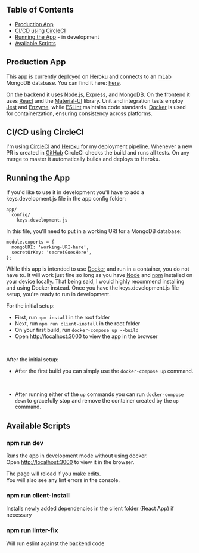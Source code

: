 ## Table of Contents

- [Production App](#production-app)
- [CI/CD using CircleCI](#ci/cd-using-circleci)
- [Running the App](#running-the-app) - in development
- [Available Scripts](#available-scripts)

## Production App

This app is currently deployed on [Heroku](https://heroku.com/) and connects to an [mLab](https://mlab.com/) MongoDB database.  You can find it here: [here](https://secure-caverns-23669.herokuapp.com/).

On the backend it uses [Node.js](https://nodejs.org/en/), [Express](https://expressjs.com/), and [MongoDB](https://www.mongodb.com/).  On the frontend it uses [React](https://reactjs.org/) and the [Material-UI](https://material-ui.com/) library.  Unit and integration tests employ [Jest](https://jestjs.io/en/) and [Enzyme](https://airbnb.io/enzyme/), while [ESLint](https://eslint.org/) maintains code standards.  [Docker](https://www.docker.com/) is used for containerzation, ensuring consistency across platforms.


## CI/CD using CircleCI

I'm using [CircleCI](https://circleci.com/) and [Heroku](https://heroku.com/) for my deployment pipeline.  Whenever a new PR is created in [GitHub](https://github.com/) CircleCI checks the build and runs all tests.  On any merge to master it automatically builds and deploys to Heroku.


## Running the App

If you'd like to use it in development you'll have to add a keys.development.js file in the app config folder:

```
app/
  config/
    keys.development.js
```

In this file, you'll need to put in a working URI for a MongoDB database:

```
module.exports = {
  mongoURI: 'working-URI-here',
  secretOrKey: 'secretGoesHere',
};
```

While this app is intended to use [Docker](https://www.docker.com/) and run in a container, you do not have to. It will work just fine so long as you have [Node](https://nodejs.org/en/download/) and [npm](https://www.npmjs.com/) installed on your device locally.  That being said, I would highly recommend installing and using Docker instead.  Once you have the keys.development.js file setup, you're ready to run in development.

For the initial setup:<br>
- First, run `npm install` in the root folder
- Next, run `npm run client-install` in the root folder
- On your first build, run `docker-compose up --build`
- Open [http://localhost:3000](http://localhost:3000) to view the app in the browser<br>
<br>

After the initial setup:<br>
- After the first build you can simply use the `docker-compose up` command.<br>
<br>

- After running either of the `up` commands you can run `docker-compose down` to gracefully stop and remove the container created by the `up` command.


## Available Scripts

### npm run dev

Runs the app in development mode without using docker.<br>
Open [http://localhost:3000](http://localhost:3000) to view it in the browser.

The page will reload if you make edits.<br>
You will also see any lint errors in the console.

### npm run client-install

Installs newly added dependencies in the client folder (React App) if necessary

### npm run linter-fix

Will run eslint against the backend code
